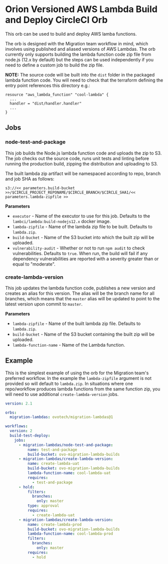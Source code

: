 # Orion Versioned AWS Lambda Build and Deploy CircleCI Orb

This orb can be used to build and deploy AWS lamba functions.

The orb is designed with the Migration team workflow in mind, which involves using
published and aliased versions of AWS Lambdas. The orb currently only supports building the
lambda function code zip file from node.js (12.x by default) but the steps can be used
independently if you need to define a custom job to build the zip file.

**NOTE:** The source code will be built into the `dist` folder in the packaged lambda function code.
You will need to check that the terraform defining the entry point references this directory e.g.:

```
resource "aws_lambda_function" "cool-lambda" {
  ...
  handler = "dist/handler.handler"
  ...
}
```

## Jobs

### node-test-and-package

This job builds the Node.js lambda function code and uploads the zip to S3. The job checks out the
source code, runs unit tests and linting before running the production build, zipping the distribution
and uploading to S3.

The built lambda zip artifact will be namespaced according to repo, branch and job SHA as follows:

```
s3://<< parameters.build-bucket >>/$CIRCLE_PROJECT_REPONAME/$CIRCLE_BRANCH/$CIRCLE_SHA1/<< parameters.lambda-zipfile >>
```

**Parameters**

- `executor` - Name of the executor to use for this job. Defaults to the `lambci/lambda:build-nodejs12.x`
  docker image.
- `lambda-zipfile` - Name of the lambda zip file to be built. Defaults to `lambda.zip`.
- `build-bucket` - Name of the S3 bucket into which the built zip will be uploaded.
- `vulnerability-audit` - Whether or not to run `npm audit` to check vulnerabilities. Defaults to `true`.
  When run, the build will fail if any dependency vulnerabilities are reported with a severity greater than
  or equal to "moderate".

### create-lambda-version

This job updates the lambda function code, publishes a new version and creates an alias for
this version. The alias will be the branch name for all branches, which means that the `master`
alias will be updated to point to the latest version upon commit to `master`.

**Parameters**

- `lambda-zipfile` - Name of the built lambda zip file. Defaults to `lambda.zip`.
- `build-bucket` - Name of the S3 bucket containing the built zip will be uploaded.
- `lambda-function-name` - Name of the Lambda function.

## Example

This is the simplest example of using the orb for the Migration team's preferred workflow. In the
example the `lambda-zipfile` argument is not provided so will default to `lambda.zip`. In situations
where one repo/workflow produces lambda functions from the same function zip, you will need to use
additional `create-lambda-version` jobs.

```yaml
version: 2.1

orbs:
  migration-lambdas: ovotech/migration-lambdas@1

workflows:
  version: 2
  build-test-deploy:
    jobs:
      - migration-lambdas/node-test-and-package:
          name: test-and-package
          build-bucket: ovo-migration-lambda-builds
      - migration-lambdas/create-lambda-version:
          name: create-lambda-uat
          build-bucket: ovo-migration-lambda-builds
          lambda-function-name: cool-lambda-uat
          requires:
            - test-and-package
      - hold:
          filters:
            branches:
              only: master
          type: approval
          requires:
            - create-lambda-uat
      - migration-lambdas/create-lambda-version:
          name: create-lambda-prod
          build-bucket: ovo-migration-lambda-builds
          lambda-function-name: cool-lambda-prod
          filters:
            branches:
              only: master
          requires:
            - hold
```
